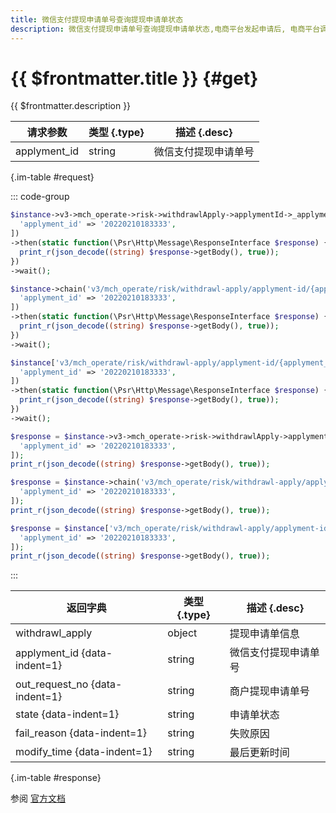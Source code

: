 ```yaml
---
title: 微信支付提现申请单号查询提现申请单状态
description: 微信支付提现申请单号查询提现申请单状态,电商平台发起申请后, 电商平台调用此接口查询审批和出款进度
---
```


# {{ $frontmatter.title }} {#get}

{{ $frontmatter.description }}

| 请求参数 | 类型 {.type} | 描述 {.desc}
| --- | --- | ---
| applyment_id | string | 微信支付提现申请单号

{.im-table #request}

::: code-group

```php [异步纯链式]
$instance->v3->mch_operate->risk->withdrawlApply->applymentId->_applyment_id_->getAsync([
  'applyment_id' => '20220210183333',
])
->then(static function(\Psr\Http\Message\ResponseInterface $response) {
  print_r(json_decode((string) $response->getBody(), true));
})
->wait();
```

```php [异步声明式]
$instance->chain('v3/mch_operate/risk/withdrawl-apply/applyment-id/{applyment_id}')->getAsync([
  'applyment_id' => '20220210183333',
])
->then(static function(\Psr\Http\Message\ResponseInterface $response) {
  print_r(json_decode((string) $response->getBody(), true));
})
->wait();
```

```php [异步属性式]
$instance['v3/mch_operate/risk/withdrawl-apply/applyment-id/{applyment_id}']->getAsync([
  'applyment_id' => '20220210183333',
])
->then(static function(\Psr\Http\Message\ResponseInterface $response) {
  print_r(json_decode((string) $response->getBody(), true));
})
->wait();
```

```php [同步纯链式]
$response = $instance->v3->mch_operate->risk->withdrawlApply->applymentId->_applyment_id_->get([
  'applyment_id' => '20220210183333',
]);
print_r(json_decode((string) $response->getBody(), true));
```

```php [同步声明式]
$response = $instance->chain('v3/mch_operate/risk/withdrawl-apply/applyment-id/{applyment_id}')->get([
  'applyment_id' => '20220210183333',
]);
print_r(json_decode((string) $response->getBody(), true));
```

```php [同步属性式]
$response = $instance['v3/mch_operate/risk/withdrawl-apply/applyment-id/{applyment_id}']->get([
  'applyment_id' => '20220210183333',
]);
print_r(json_decode((string) $response->getBody(), true));
```

:::

| 返回字典 | 类型 {.type} | 描述 {.desc}
| --- | --- | ---
| withdrawl_apply | object | 提现申请单信息
| applyment_id {data-indent=1} | string | 微信支付提现申请单号
| out_request_no {data-indent=1} | string | 商户提现申请单号
| state {data-indent=1} | string | 申请单状态
| fail_reason {data-indent=1} | string | 失败原因
| modify_time {data-indent=1} | string | 最后更新时间

{.im-table #response}

参阅 [官方文档](https://pay.weixin.qq.com/wiki/doc/apiv3_partner/apis/chapter7_8_8.shtml)
